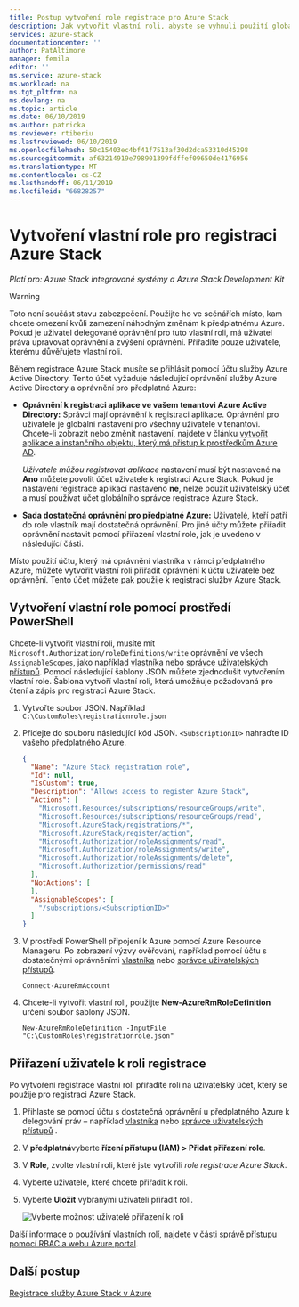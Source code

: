 ```yaml
---
title: Postup vytvoření role registrace pro Azure Stack
description: Jak vytvořit vlastní roli, abyste se vyhnuli použití globálního správce pro registraci.
services: azure-stack
documentationcenter: ''
author: PatAltimore
manager: femila
editor: ''
ms.service: azure-stack
ms.workload: na
ms.tgt_pltfrm: na
ms.devlang: na
ms.topic: article
ms.date: 06/10/2019
ms.author: patricka
ms.reviewer: rtiberiu
ms.lastreviewed: 06/10/2019
ms.openlocfilehash: 50c15403ec4bf41f7513af30d2dca53310d45298
ms.sourcegitcommit: af63214919e798901399fdffef09650de4176956
ms.translationtype: MT
ms.contentlocale: cs-CZ
ms.lasthandoff: 06/11/2019
ms.locfileid: "66828257"
---
```

# <a name="create-a-custom-role-for-azure-stack-registration"></a>Vytvoření vlastní role pro registraci Azure Stack

*Platí pro: Azure Stack integrované systémy a Azure Stack Development Kit*

> [!WARNING]
> Toto není součást stavu zabezpečení. Použijte ho ve scénářích místo, kam chcete omezení kvůli zamezení náhodným změnám k předplatnému Azure. Pokud je uživatel delegované oprávnění pro tuto vlastní roli, má uživatel práva upravovat oprávnění a zvýšení oprávnění. Přiřadíte pouze uživatele, kterému důvěřujete vlastní roli.

Během registrace Azure Stack musíte se přihlásit pomocí účtu služby Azure Active Directory. Tento účet vyžaduje následující oprávnění služby Azure Active Directory a oprávnění pro předplatné Azure:

* **Oprávnění k registraci aplikace ve vašem tenantovi Azure Active Directory:** Správci mají oprávnění k registraci aplikace. Oprávnění pro uživatele je globální nastavení pro všechny uživatele v tenantovi. Chcete-li zobrazit nebo změnit nastavení, najdete v článku [vytvořit aplikace a instančního objektu, který má přístup k prostředkům Azure AD](/azure/active-directory/develop/howto-create-service-principal-portal#required-permissions).

    *Uživatele můžou registrovat aplikace* nastavení musí být nastavené na **Ano** můžete povolit účet uživatele k registraci Azure Stack. Pokud je nastavení registrace aplikací nastaveno **ne**, nelze použít uživatelský účet a musí používat účet globálního správce registrace Azure Stack.

* **Sada dostatečná oprávnění pro předplatné Azure:** Uživatelé, kteří patří do role vlastník mají dostatečná oprávnění. Pro jiné účty můžete přiřadit oprávnění nastavit pomocí přiřazení vlastní role, jak je uvedeno v následující části.

Místo použití účtu, který má oprávnění vlastníka v rámci předplatného Azure, můžete vytvořit vlastní roli přiřadit oprávnění k účtu uživatele bez oprávnění. Tento účet můžete pak použije k registraci služby Azure Stack.

## <a name="create-a-custom-role-using-powershell"></a>Vytvoření vlastní role pomocí prostředí PowerShell

Chcete-li vytvořit vlastní roli, musíte mít `Microsoft.Authorization/roleDefinitions/write` oprávnění ve všech `AssignableScopes`, jako například [vlastníka](/azure/role-based-access-control/built-in-roles#owner) nebo [správce uživatelských přístupů](/azure/role-based-access-control/built-in-roles#user-access-administrator). Pomocí následující šablony JSON můžete zjednodušit vytvořením vlastní role. Šablona vytvoří vlastní roli, která umožňuje požadovaná pro čtení a zápis pro registraci Azure Stack.

1. Vytvořte soubor JSON. Například  `C:\CustomRoles\registrationrole.json`
2. Přidejte do souboru následující kód JSON. `<SubscriptionID>` nahraďte ID vašeho předplatného Azure.

    ```json
    {
      "Name": "Azure Stack registration role",
      "Id": null,
      "IsCustom": true,
      "Description": "Allows access to register Azure Stack",
      "Actions": [
        "Microsoft.Resources/subscriptions/resourceGroups/write",
        "Microsoft.Resources/subscriptions/resourceGroups/read",
        "Microsoft.AzureStack/registrations/*",
        "Microsoft.AzureStack/register/action",
        "Microsoft.Authorization/roleAssignments/read",
        "Microsoft.Authorization/roleAssignments/write",
        "Microsoft.Authorization/roleAssignments/delete",
        "Microsoft.Authorization/permissions/read"
      ],
      "NotActions": [
      ],
      "AssignableScopes": [
        "/subscriptions/<SubscriptionID>"
      ]
    }
    ```

3. V prostředí PowerShell připojení k Azure pomocí Azure Resource Manageru. Po zobrazení výzvy ověřování, například pomocí účtu s dostatečnými oprávněními [vlastníka](/azure/role-based-access-control/built-in-roles#owner) nebo [správce uživatelských přístupů](/azure/role-based-access-control/built-in-roles#user-access-administrator).

    ```azurepowershell
    Connect-AzureRmAccount
    ```

4. Chcete-li vytvořit vlastní roli, použijte **New-AzureRmRoleDefinition** určení soubor šablony JSON.

    ``` azurepowershell
    New-AzureRmRoleDefinition -InputFile "C:\CustomRoles\registrationrole.json"
    ```

## <a name="assign-a-user-to-registration-role"></a>Přiřazení uživatele k roli registrace

Po vytvoření registrace vlastní roli přiřadíte roli na uživatelský účet, který se použije pro registraci Azure Stack.

1. Přihlaste se pomocí účtu s dostatečná oprávnění u předplatného Azure k delegování práv – například [vlastníka](/azure/role-based-access-control/built-in-roles#owner) nebo [správce uživatelských přístupů](/azure/role-based-access-control/built-in-roles#user-access-administrator) .
2. V **předplatná**vyberte **řízení přístupu (IAM) > Přidat přiřazení role**.
3. V **Role**, zvolte vlastní roli, které jste vytvořili *role registrace Azure Stack*.
4. Vyberte uživatele, které chcete přiřadit k roli.
5. Vyberte **Uložit** vybranými uživateli přiřadit roli.

    ![Vyberte možnost uživatelé přiřazení k roli](media/azure-stack-registration-role/assign-role.png)

Další informace o používání vlastních rolí, najdete v části [správě přístupu pomocí RBAC a webu Azure portal](/azure/role-based-access-control/role-assignments-portal).

## <a name="next-steps"></a>Další postup

[Registrace služby Azure Stack v Azure](azure-stack-registration.md)
